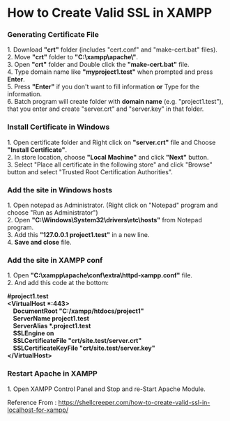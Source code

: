 # How to Create Valid SSL in XAMPP

<h3>Generating Certificate File</h3>
1. Download <strong>"crt"</strong> folder (includes "cert.conf" and "make-cert.bat" files). <br>
2. Move <strong>"crt"</strong> folder to <strong>"C:\xampp\apache\"</strong>. <br>
3. Open <strong>"crt"</strong> folder and Double click the <strong>"make-cert.bat"</strong> file. <br>
4. Type domain name like <strong>"myproject1.test"</strong> when prompted and press <strong>Enter</strong>. <br>
5. Press <strong>"Enter"</strong> if you don't want to fill information <strong>or</strong> Type for the information.<br>
6. Batch program will create folder with <strong>domain name</strong> (e.g. "project1.test"), that you enter and create "server.crt" and "server.key" in that folder.

<h3>Install Certificate in Windows</h3>
1. Open certificate folder and Right click on <strong>"server.crt"</strong> file and Choose <strong>"Install Certificate"</strong>.<br>
2. In store location, choose <strong>"Local Machine"</strong> and click <strong>"Next"</strong> button.<br>
3. Select "Place all certificate in the following store" and click "Browse" button and select "Trusted Root Certification Authorities".

<h3>Add the site in Windows hosts</h3>
1. Open notepad as Administrator. (Right click on "Notepad" program and choose "Run as Administrator")<br>
2. Open <strong>"C:\Windows\System32\drivers\etc\hosts"</strong> from Notepad program.<br>
3. Add this <strong>"127.0.0.1 project1.test"</strong> in a new line.<br>
4. <strong>Save and close</strong> file.

<h3>Add the site in XAMPP conf</h3>
1. Open <strong>"C:\xampp\apache\conf\extra\httpd-xampp.conf"</strong> file.<br>
2. And add this code at the bottom:<br>
<p><strong>
#project1.test <br>
&ltVirtualHost *:443&gt <br>
&nbsp;&nbsp;&nbsp;&nbsp;DocumentRoot "C:/xampp/htdocs/project1" <br>
&nbsp;&nbsp;&nbsp;&nbsp;ServerName project1.test <br>
&nbsp;&nbsp;&nbsp;&nbsp;ServerAlias *.project1.test <br>
&nbsp;&nbsp;&nbsp;&nbsp;SSLEngine on <br>
&nbsp;&nbsp;&nbsp;&nbsp;SSLCertificateFile "crt/site.test/server.crt" <br>
&nbsp;&nbsp;&nbsp;&nbsp;SSLCertificateKeyFile "crt/site.test/server.key" <br>
&lt/VirtualHost&gt</strong>
</p>

<h3>Restart Apache in XAMPP</h3>
1. Open XAMPP Control Panel and Stop and re-Start Apache Module.

Reference From : https://shellcreeper.com/how-to-create-valid-ssl-in-localhost-for-xampp/
